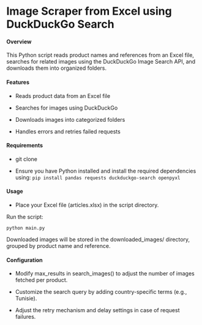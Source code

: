# Image Scraper from Excel using DuckDuckGo Search

#### Overview

This Python script reads product names and references from an Excel file, searches for related images using the DuckDuckGo Image Search API, and downloads them into organized folders.

#### Features

- Reads product data from an Excel file

- Searches for images using DuckDuckGo

- Downloads images into categorized folders

- Handles errors and retries failed requests

#### Requirements

- git clone

- Ensure you have Python installed and install the required dependencies using:
  `pip install pandas requests duckduckgo-search openpyxl`

#### Usage

- Place your Excel file (articles.xlsx) in the script directory.

Run the script:

`python main.py`

Downloaded images will be stored in the downloaded_images/ directory, grouped by product name and reference.

#### Configuration

- Modify max_results in search_images() to adjust the number of images fetched per product.

- Customize the search query by adding country-specific terms (e.g., Tunisie).

- Adjust the retry mechanism and delay settings in case of request failures.
